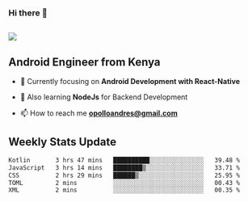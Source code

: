 ### Hi there 👋
<h2 align="left"><img src="https://readme-typing-svg.herokuapp.com?color=000000&lines=I'm+Andrew+Opollo😊;Welcome+to+my+Github😜"> </h2>

## Android Engineer from Kenya


- 🌱 Currently focusing on **Android Development with React-Native**

- 🔭 Also learning **NodeJs** for Backend Development

- 📫 How to reach me **opolloandres@gmail.com**


## Weekly Stats Update
<!--START_SECTION:waka-->

```txt
Kotlin       3 hrs 47 mins   ██████████░░░░░░░░░░░░░░░   39.48 %
JavaScript   3 hrs 14 mins   ████████▒░░░░░░░░░░░░░░░░   33.71 %
CSS          2 hrs 29 mins   ██████▒░░░░░░░░░░░░░░░░░░   25.95 %
TOML         2 mins          ░░░░░░░░░░░░░░░░░░░░░░░░░   00.43 %
XML          2 mins          ░░░░░░░░░░░░░░░░░░░░░░░░░   00.35 %
```

<!--END_SECTION:waka-->



